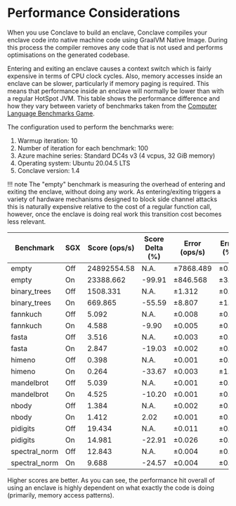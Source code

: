 # Performance Considerations

When you use Conclave to build an enclave, Conclave compiles your enclave code into native machine code using GraalVM Native Image. 
During this process the compiler removes any code that is not used and performs optimisations on the generated codebase.

Entering and exiting an enclave causes a context switch which is fairly expensive in terms of CPU clock cycles.
Also, memory accesses inside an enclave can be slower, particularly if memory paging is required.
This means that performance inside an enclave will normally be lower than with a regular HotSpot JVM. This table shows 
the performance difference and how they vary between variety of benchmarks taken from the 
[Computer Language Benchmarks Game](https://salsa.debian.org/benchmarksgame-team/benchmarksgame/).

The configuration used to perform the benchmarks were:
1) Warmup iteration: 10 
2) Number of iteration for each benchmark: 100
3) Azure machine series: Standard DC4s v3 (4 vcpus, 32 GiB memory)
4) Operating system: Ubuntu 20.04.5 LTS 
5) Conclave version: 1.4

!!! note
	The "empty" benchmark is measuring the overhead of entering and exiting the enclave, without doing any
	work. As entering/exiting triggers a variety of hardware mechanisms designed to block side channel attacks this is
	naturally expensive relative to the cost of a regular function call, however, once the enclave is doing real work
	this transition cost becomes less relevant.

| Benchmark    | SGX   | Score (ops/s) | Score Delta (%) | Error (ops/s)  | Error (%) |
|--------------|-------|---------------|-----------------|----------------|-----------|
| empty        | 	Off	| 24892554.58	| N.A.            | ±7868.489      | ±0.03     |
| empty        | 	On	| 23388.662	    | -99.91          | ±846.568	   | ±3.62     |
| binary_trees | 	Off	| 1508.331		| N.A.            | ±1.312	       | ±0.09     |  
| binary_trees | 	On	| 669.865	    | -55.59          | ±8.807	       | ±1.31     |
| fannkuch     | 	Off	| 5.092		    | N.A.            | ±0.008	       | ±0.16     |
| fannkuch     | 	On	| 4.588	        | -9.90           | ±0.005	       | ±0.11     |
| fasta        | 	Off	| 3.516	        | N.A.            | ±0.003	       | ±0.09     |
| fasta        | 	On	| 2.847	        | -19.03          | ±0.002	       | ±0.07     |
| himeno       | 	Off	| 0.398	        | N.A.            | ±0.001	       | ±0.25     |
| himeno       | 	On	| 0.264	        | -33.67          | ±0.003	       | ±1.14     |
| mandelbrot   | 	Off	| 5.039	        | N.A.            | ±0.001	       | ±0.02     |
| mandelbrot   | 	On	| 4.525	        | -10.20          | ±0.001	       | ±0.02     |
| nbody        | 	Off	| 1.384	        | N.A.            | ±0.002	       | ±0.14     |
| nbody        | 	On	| 1.412	        | 2.02	          | ±0.001	       | ±0.07     |
| pidigits     | 	Off	| 19.434	    | N.A.            | ±0.011	       | ±0.06     |
| pidigits     | 	On	| 14.981	    | -22.91	      | ±0.026	       | ±0.17     |
| spectral_norm| 	Off	| 12.843		| N.A.            | ±0.004	       | ±0.03     |
| spectral_norm| 	On	| 9.688	        | -24.57	      | ±0.004	       | ±0.04     |

Higher scores are better. As you can see, the performance hit overall of 
using an enclave is highly dependent on what exactly the code is doing 
(primarily, memory access patterns).
